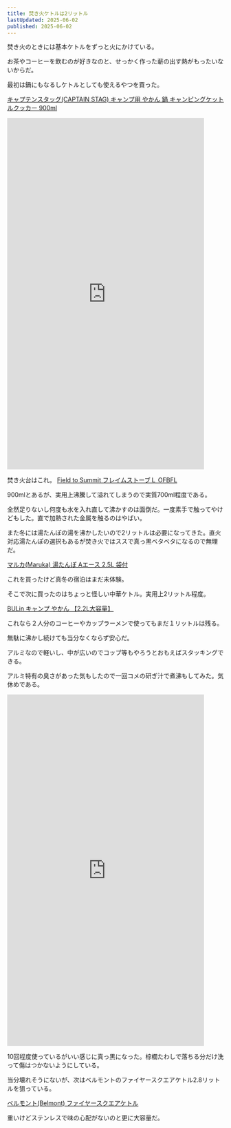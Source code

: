 ```yaml
---
title: 焚き火ケトルは2リットル
lastUpdated: 2025-06-02
published: 2025-06-02
---
```


焚き火のときには基本ケトルをずっと火にかけている。

お茶やコーヒーを飲むのが好きなのと、せっかく作った薪の出す熱がもったいないからだ。

最初は鍋にもなるしケトルとしても使えるやつを買った。

[キャプテンスタッグ(CAPTAIN STAG) キャンプ用 やかん 鍋 キャンピングケットルクッカー 900ml](https://amzn.to/43U3ISW)

<iframe width="458" height="815" src="https://www.youtube.com/embed/lFh1vlPoG1Q" title="大房岬自然公園第1キャンプ場で枝と2次燃焼ウッドストーブで湯沸かし#焚き火" frameborder="0" allow="accelerometer; autoplay; clipboard-write; encrypted-media; gyroscope; picture-in-picture; web-share" referrerpolicy="strict-origin-when-cross-origin" allowfullscreen></iframe>

焚き火台はこれ。
[Field to Summit フレイムストーブＬ OFBFL](https://amzn.to/4kGEL2O)

900mlとあるが、実用上沸騰して溢れてしまうので実質700ml程度である。

全然足りないし何度も水を入れ直して沸かすのは面倒だ。一度素手で触ってやけどもした。直で加熱された金属を触るのはやばい。

また冬には湯たんぽの湯を沸かしたいので2リットルは必要になってきた。直火対応湯たんぽの選択もあるが焚き火ではススで真っ黒ベタベタになるので無理だ。

[マルカ(Maruka) 湯たんぽ Aエース 2.5L 袋付](https://amzn.to/4dIVAIb)

これを買ったけど真冬の宿泊はまだ未体験。

そこで次に買ったのはちょっと怪しい中華ケトル。実用上2リットル程度。

[BULin キャンプ やかん 【2.2L大容量】](https://amzn.to/4ju8xa4)

これなら２人分のコーヒーやカップラーメンで使ってもまだ１リットルは残る。

無駄に沸かし続けても当分なくならず安心だ。

アルミなので軽いし、中が広いのでコップ等もやろうとおもえばスタッキングできる。

アルミ特有の臭さがあった気もしたので一回コメの研ぎ汁で煮沸もしてみた。気休めである。

<iframe width="458" height="815" src="https://www.youtube.com/embed/nba9--Pdp_4" title="雨の中で焚き火  #焚き火" frameborder="0" allow="accelerometer; autoplay; clipboard-write; encrypted-media; gyroscope; picture-in-picture; web-share" referrerpolicy="strict-origin-when-cross-origin" allowfullscreen></iframe>

10回程度使っているがいい感じに真っ黒になった。棕櫚たわしで落ちる分だけ洗って傷はつかないようにしている。

当分壊れそうにないが、次はベルモントのファイヤースクエアケトル2.8リットルを狙っている。

[ベルモント(Belmont) ファイヤースクエアケトル](https://amzn.to/4kkqQ2G)

重いけどステンレスで味の心配がないのと更に大容量だ。
